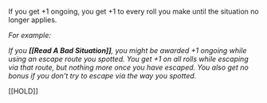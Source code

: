 If you get +1 ongoing, you get +1 to every roll you make until the situation no longer applies.

*For example:*

*If you **[[Read A Bad Situation]]**, you might be awarded +1 ongoing while using an escape route you spotted. You get +1 on all rolls while escaping via that route, but nothing more once you have escaped. You also get no bonus if you don’t try to escape via the way you spotted.*

[[HOLD]]